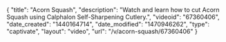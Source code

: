 {
    "title": "Acorn Squash",
    "description": "Watch and learn how to cut Acorn Squash using Calphalon Self-Sharpening Cutlery.",
    "videoid": "67360406",
    "date_created": "1440164714",
    "date_modified": "1470946262",
    "type": "captivate",
    "layout": "video",
    "url": "\/v\/acorn-squash\/67360406"
}